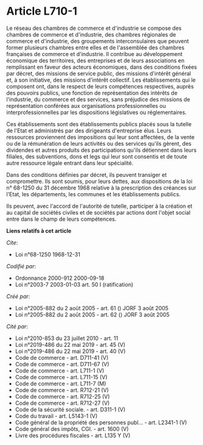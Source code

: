 # Article L710-1

Le réseau des chambres de commerce et d'industrie se compose des chambres de commerce et d'industrie, des chambres régionales
de commerce et d'industrie, des groupements interconsulaires que peuvent former plusieurs chambres entre elles et de
l'assemblée des chambres françaises de commerce et d'industrie. Il contribue au développement économique des territoires, des
entreprises et de leurs associations en remplissant en faveur des acteurs économiques, dans des conditions fixées par décret,
des missions de service public, des missions d'intérêt général et, à son initiative, des missions d'intérêt collectif. Les
établissements qui le composent ont, dans le respect de leurs compétences respectives, auprès des pouvoirs publics, une
fonction de représentation des intérêts de l'industrie, du commerce et des services, sans préjudice des missions de
représentation conférées aux organisations professionnelles ou interprofessionnelles par les dispositions législatives ou
réglementaires.

Ces établissements sont des établissements publics placés sous la tutelle de l'Etat et administrés par des dirigeants
d'entreprise élus. Leurs ressources proviennent des impositions qui leur sont affectées, de la vente ou de la rémunération de
leurs activités ou des services qu'ils gèrent, des dividendes et autres produits des participations qu'ils détiennent dans
leurs filiales, des subventions, dons et legs qui leur sont consentis et de toute autre ressource légale entrant dans leur
spécialité.

Dans des conditions définies par décret, ils peuvent transiger et compromettre. Ils sont soumis, pour leurs dettes, aux
dispositions de la loi n° 68-1250 du 31 décembre 1968 relative à la prescription des créances sur l'Etat, les départements,
les communes et les établissements publics.

Ils peuvent, avec l'accord de l'autorité de tutelle, participer à la création et au capital de sociétés civiles et de
sociétés par actions dont l'objet social entre dans le champ de leurs compétences.

**Liens relatifs à cet article**

_Cite_:

  - Loi n°68-1250 1968-12-31

_Codifié par_:

  - Ordonnance 2000-912 2000-09-18
  - Loi n°2003-7 2003-01-03 art. 50 I (ratification)

_Créé par_:

  - Loi n°2005-882 du 2 août 2005 - art. 61 () JORF 3 août 2005
  - Loi n°2005-882 du 2 août 2005 - art. 62 () JORF 3 août 2005

_Cité par_:

  - Loi n°2010-853 du 23 juillet 2010 - art. 11
  - Loi n°2019-486 du 22 mai 2019 - art. 45 (V)
  - Loi n°2019-486 du 22 mai 2019 - art. 40 (V)
  - Code de commerce - art. D711-41 (V)
  - Code de commerce - art. D711-67 (V)
  - Code de commerce - art. L711-1 (V)
  - Code de commerce - art. L711-15 (V)
  - Code de commerce - art. L711-7 (M)
  - Code de commerce - art. R712-21 (V)
  - Code de commerce - art. R712-25 (V)
  - Code de commerce - art. R712-27 (V)
  - Code de la sécurité sociale. - art. D311-1 (V)
  - Code du travail - art. L5143-1 (V)
  - Code général de la propriété des personnes publ... - art. L2341-1 (V)
  - Code général des impôts, CGI. - art. 1600 (V)
  - Livre des procédures fiscales - art. L135 Y (V)
